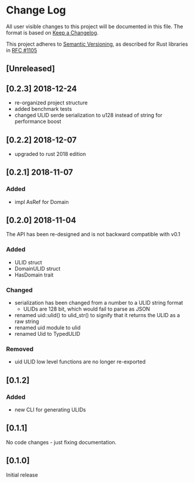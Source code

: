 # Change Log

All user visible changes to this project will be documented in this file. The format is based on [Keep a Changelog](http://keepachangelog.com/).

This project adheres to [Semantic Versioning](http://semver.org/), as described for Rust libraries in [RFC #1105](https://github.com/rust-lang/rfcs/blob/master/text/1105-api-evolution.md)

## \[Unreleased\]

## \[0.2.3\] 2018-12-24
- re-organized project structure
- added benchmark tests
- changed ULID serde serialization to u128 instead of string for performance boost

## \[0.2.2\] 2018-12-07
- upgraded to rust 2018 edition

## \[0.2.1\] 2018-11-07

### Added
- impl AsRef<str> for Domain

## \[0.2.0\] 2018-11-04

The API has been re-designed and is not backward compatible with v0.1

### Added
- ULID struct
- DomainULID struct
- HasDomain trait

### Changed
- serialization has been changed from a number to a ULID string format
  - ULIDs are 128 bit, which would fail to parse as JSON
- renamed uid::ulid() to ulid_str() to signify that it returns the ULID as a raw string
- renamed uid module to ulid
- renamed Uid to TypedULID

### Removed
- uid ULID low level functions are no longer re-exported  

## \[0.1.2\]

### Added
- new CLI for generating ULIDs

## \[0.1.1\]

No code changes - just fixing documentation.

## \[0.1.0\]

Initial release